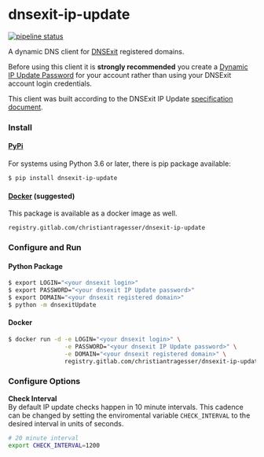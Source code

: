 # dnsexit-ip-update
[![pipeline status](https://gitlab.com/christianTragesser/dnsexit-ip-update/badges/master/pipeline.svg)](https://gitlab.com/christianTragesser/dnsexit-ip-update/commits/master)

A dynamic DNS client for [DNSExit](https://www.dnsexit.com/) registered domains.

Before using this client it is **strongly recommended** you create a [Dynamic IP Update Password](https://www.dnsexit.com/Direct.sv?cmd=userProfilePwIP) for your account rather than using your DNSExit account login credentials.

This client was built according to the DNSExit IP Update [specification document](http://downloads.dnsexit.com/ipUpdateDev.doc).

### Install
#### [PyPi](https://pypi.org/project/dnsexit-ip-update/)
For systems using Python 3.6 or later, there is pip package available:
```sh
$ pip install dnsexit-ip-update
```
#### [Docker](https://gitlab.com/christianTragesser/dnsexit-ip-update/container_registry) (suggested)
This package is available as a docker image as well.

`registry.gitlab.com/christiantragesser/dnsexit-ip-update`

### Configure and Run
#### Python Package
```sh
$ export LOGIN="<your dnsexit login>"
$ export PASSWORD="<your dnsexit IP Update password>"
$ export DOMAIN="<your dnsexit registered domain>"
$ python -m dnsexitUpdate
```
#### Docker
```sh
$ docker run -d -e LOGIN="<your dnsexit login>" \
                -e PASSWORD="<your dnsexit IP Update password>" \
                -e DOMAIN="<your dnsexit registered domain>" \
                registry.gitlab.com/christiantragesser/dnsexit-ip-update
```

### Configure Options
**Check Interval**  
By default IP update checks happen in 10 minute intervals.  This cadence can be changed by setting the enviromental variable `CHECK_INTERVAL` to the desired interval in units of seconds.
```sh
# 20 minute interval
export CHECK_INTERVAL=1200
```